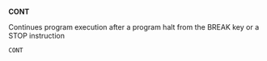 **CONT**

Continues program execution after a program halt from the BREAK key or a STOP instruction

```ecb2
CONT
```
